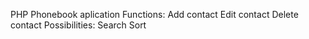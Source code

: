 PHP Phonebook aplication
Functions:
  Add contact
  Edit contact
  Delete contact
Possibilities:
  Search
  Sort
